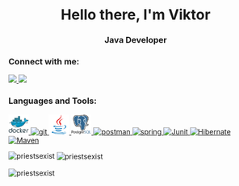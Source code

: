 <h1 align="center">Hello there, I'm Viktor</h1>
<h3 align="center">Java Developer</h3>

<h3 align="left">Connect with me:</h3>
<p align="left">
  <a href=https://t.me/VitekBush "target="blank">
    <img src="https://img.shields.io/badge/-Telegram-black?style=for-the-badge&logo=telegram" height="35"  />
  </a>
  <a href=mailto:vitekb650@gmail.com "target="blank">
    <img src="https://img.shields.io/badge/Gmail-D14836?style=for-the-badge&logo=gmail&logoColor=white" height="35"  />
  </a>
</p>

<h3 align="left">Languages and Tools:</h3>
<p align="left"> 
  <a href="https://www.docker.com/" target="_blank" rel="noreferrer"> <img src="https://raw.githubusercontent.com/devicons/devicon/master/icons/docker/docker-original-wordmark.svg" alt="docker" width="40" height="40"/> </a> 
  <a href="https://git-scm.com/" target="_blank" rel="noreferrer"> <img src="https://www.vectorlogo.zone/logos/git-scm/git-scm-icon.svg" alt="git" width="40" height="40"/> </a> 
  <a href="https://www.java.com" target="_blank" rel="noreferrer"> <img src="https://raw.githubusercontent.com/devicons/devicon/master/icons/java/java-original.svg" alt="java" width="40" height="40"/> </a> 
  <a href="https://www.postgresql.org" target="_blank" rel="noreferrer"> <img src="https://raw.githubusercontent.com/devicons/devicon/master/icons/postgresql/postgresql-original-wordmark.svg" alt="postgresql" width="40" height="40"/> </a> 
  <a href="https://postman.com" target="_blank" rel="noreferrer"> <img src="https://www.vectorlogo.zone/logos/getpostman/getpostman-icon.svg" alt="postman" width="40" height="40"/> </a> 
  <a href="https://spring.io/" target="_blank" rel="noreferrer"> <img src="https://www.vectorlogo.zone/logos/springio/springio-icon.svg" alt="spring" width="40" height="40"/> </a>
  <a href="https://junit.org" target="_blank" rel="noreferrer"> <img src="https://img.shields.io/badge/Junit5-25A162?style=for-the-badge&logo=junit5&logoColor=white" alt="Junit" width="80" height="40"/> </a> 
  <a href="https://hibernate.org" target="_blank" rel="noreferrer"> <img src="https://www.vectorlogo.zone/logos/hibernate/hibernate-ar21.svg" alt="Hibernate" width="80" height="40"/> </a> 
  <a href="https://maven.apache.org" target="_blank" rel="noreferrer"> <img src="https://img.shields.io/badge/apache_maven-C71A36?style=for-the-badge&logo=apachemaven&logoColor=white" alt="Maven" width="80" height="40"/> </a>  </p>

<p><img align="left" src="https://github-readme-stats.vercel.app/api/top-langs?username=priestsexist&show_icons=true&locale=en&layout=compact" alt="priestsexist" /></p>

<p>&nbsp;<img align="center" src="https://github-readme-stats.vercel.app/api?username=priestsexist&show_icons=true&locale=en" alt="priestsexist" /></p>

<p><img align="center" src="https://github-readme-streak-stats.herokuapp.com/?user=priestsexist&" alt="priestsexist" /></p>
